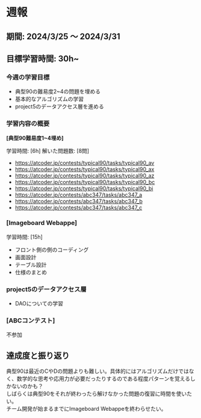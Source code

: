 # 週報

## 期間: 2024/3/25 ～ 2024/3/31

## 目標学習時間: 30h~

### 今週の学習目標
- 典型90の難易度2~4の問題を埋める
- 基本的なアルゴリズムの学習
- project5のデータアクセス層を進める

  
### 学習内容の概要
**[典型90難易度1~4埋め]**

学習時間: [6h]
解いた問題数: [8問]
- https://atcoder.jp/contests/typical90/tasks/typical90_av
- https://atcoder.jp/contests/typical90/tasks/typical90_ax
- https://atcoder.jp/contests/typical90/tasks/typical90_az
- https://atcoder.jp/contests/typical90/tasks/typical90_bc
- https://atcoder.jp/contests/typical90/tasks/typical90_bi
- https://atcoder.jp/contests/abc347/tasks/abc347_a
- https://atcoder.jp/contests/abc347/tasks/abc347_b
- https://atcoder.jp/contests/abc347/tasks/abc347_c


### [Imageboard Webappe]
学習時間: [15h]
- フロント側の側のコーディング
- 画面設計
- テーブル設計
- 仕様のまとめ


### project5のデータアクセス層
- DAOについての学習


### [ABCコンテスト]
不参加


## 達成度と振り返り
典型90は最近のCやDの問題よりも難しい。具体的にはアルゴリズムだけではなく、数学的な思考や応用力が必要だったりするのである程度パターンを覚えるしかないのかも？</br>
しばらくは典型90をそれが終わったら解けなかった問題の復習に時間を使いたい。</br>
チーム開発が始まるまでにImageboard Webappeを終わらせたい。


